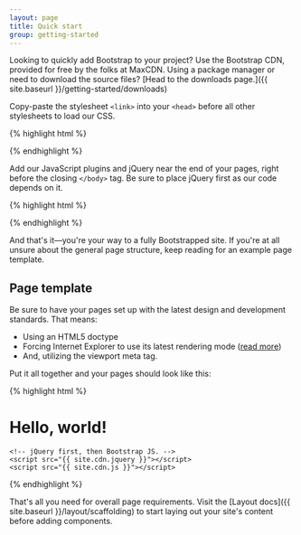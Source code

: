 ```yaml
---
layout: page
title: Quick start
group: getting-started
---
```


Looking to quickly add Bootstrap to your project? Use the Bootstrap CDN, provided for free by the folks at MaxCDN. Using a package manager or need to download the source files? [Head to the downloads page.]({{ site.baseurl }}/getting-started/downloads)

Copy-paste the stylesheet `<link>` into your `<head>` before all other stylesheets to load our CSS.

{% highlight html %}
<link rel="stylesheet" href="{{ site.cdn.css }}">
{% endhighlight %}

Add our JavaScript plugins and jQuery near the end of your pages, right before the closing `</body>` tag. Be sure to place jQuery first as our code depends on it.

{% highlight html %}
<script src="{{ site.cdn.jquery }}"></script>
<script src="{{ site.cdn.js }}"></script>
{% endhighlight %}

And that's it—you're your way to a fully Bootstrapped site. If you're at all unsure about the general page structure, keep reading for an example page template.

## Page template

Be sure to have your pages set up with the latest design and development standards. That means:

* Using an HTML5 doctype
* Forcing Internet Explorer to use its latest rendering mode ([read more]())
* And, utilizing the viewport meta tag.

Put it all together and your pages should look like this:

{% highlight html %}
<!DOCTYPE html>
<html lang="en">
  <head>
    <meta name="viewport" content="width=device-width, initial-scale=1">
    <meta http-equiv="x-ua-compatible" content="ie=edge">
    <!-- Bootstrap CSS -->
    <link rel="stylesheet" href="{{ site.cdn.css }}">
  </head>
  <body>
    <h1>Hello, world!</h1>

    <!-- jQuery first, then Bootstrap JS. -->
    <script src="{{ site.cdn.jquery }}"></script>
    <script src="{{ site.cdn.js }}"></script>
  </body>
</html>
{% endhighlight %}

That's all you need for overall page requirements. Visit the [Layout docs]({{ site.baseurl }}/layout/scaffolding) to start laying out your site's content before adding components.
